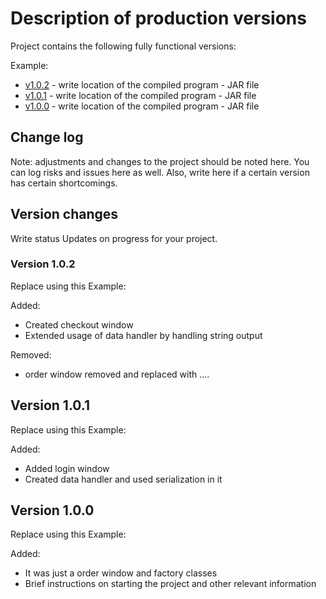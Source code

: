 # Description of production versions

Project contains the following fully functional versions:

Example:

* [v1.0.2](jar/v1.0.0.2.jar) - write location of the compiled program - JAR file
* [v1.0.1](jar/v1.0.0.2.jar)  - write location of the compiled program - JAR file
* [v1.0.0](jar/v1.0.0.2.jar)  - write location of the compiled program - JAR file

## Change log

​Note: adjustments and changes to the project should be noted here​. You can log risks and issues here as well​. Also, write here if a certain version has certain shortcomings.

## Version changes

Write status Updates on progress for your project.

### Version 1.0.2

Replace using this Example:

Added:

* Created checkout window
* Extended usage of data handler by handling string output
  
Removed:

* order window removed and replaced with ....

## Version 1.0.1

Replace using this Example:

Added:

* Added login window
* Created data handler and used serialization in it

## Version 1.0.0

Replace using this Example:

Added:

* It was just a order window and factory classes
* Brief instructions on starting the project and other relevant information